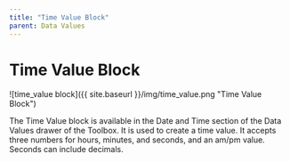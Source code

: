 ```yaml
---
title: "Time Value Block"
parent: Data Values
---
```

# Time Value Block
![time_value block]({{ site.baseurl }}/img/time_value.png "Time Value Block")

The Time Value block is available in the Date and Time section of the Data Values drawer of the Toolbox. It is used to create a time value. It accepts three numbers for hours, minutes, and seconds, and an am/pm value. Seconds can include decimals.